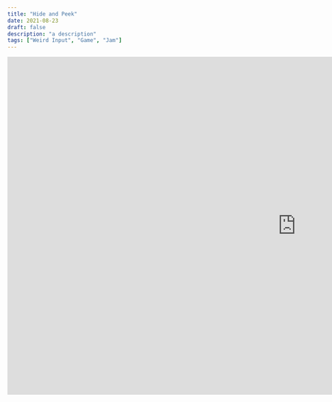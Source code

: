```yaml
---
title: "Hide and Peek"
date: 2021-08-23
draft: false
description: "a description"
tags: ["Weird Input", "Game", "Jam"]
---
```


<iframe frameborder="0" src="https://itch.io/embed-upload/4418016?color=161616" allowfullscreen="" width="1300" height="760"><a href="https://jwhop.itch.io/hide-and-peek">Play Hide and Peek on itch.io</a></iframe>